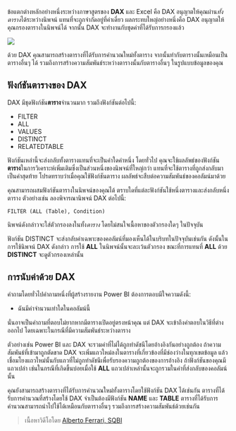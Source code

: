 ข้อแตกต่างหลักอย่างหนึ่งระหว่างภาษาสูตรของ **DAX** และ Excel คือ DAX อนุญาตให้คุณผ่าน*ทั้งตาราง*ได้ระหว่างนิพจน์ แทนที่จะถูกจำกัดอยู่ที่ค่าเดี่ยว ผลกระทบใหญ่อย่างหนึ่งคือ DAX อนุญาตให้คุณกรองตารางในนิพจน์ได้ จากนั้น DAX จะทำงานกับชุดค่าที่ได้รับการกรองแล้ว

![](media/7-6-dax-tables-and-filtering/dax-tables-filtering_1.png)

ด้วย DAX คุณสามารถสร้างตารางที่ได้รับการคำนวณใหม่ทั้งตาราง จากนั้นทำกับตารางนั้นเหมือนเป็นตารางอื่นๆ ได้ รวมถึงการสร้างความสัมพันธ์ระหว่างตารางนั้นกับตารางอื่นๆ ในรูปแบบข้อมูลของคุณ

## <a name="dax-table-functions"></a>ฟังก์ชันตารางของ DAX
DAX มีชุดฟังก์ชัน**ตาราง**จำนวนมาก รวมถึงฟังก์ชันต่อไปนี้:

* FILTER
* ALL
* VALUES
* DISTINCT
* RELATEDTABLE

ฟังก์ชันเหล่านี้จะส่งกลับทั้งตารางแทนที่จะเป็นค่าใดค่าหนึ่ง โดยทั่วไป คุณจะใช้ผลลัพธ์ของฟังก์ชัน**ตาราง**ในการวิเคราะห์เพิ่มเติมซึ่งเป็นส่วนหนึ่งของนิพจน์ที่ใหญ่กว่า แทนที่จะใช้ตารางที่ถูกส่งกลับมาเป็นค่าสุดท้าย โปรดทราบว่าเมื่อคุณใช้ฟังก์ชันตาราง ผลลัพธ์จะสืบต่อความสัมพันธ์ของคอลัมน์มาด้วย

คุณสามารถผสมฟังก์ชันตารางในนิพจน์ของคุณได้ ตราบใดที่แต่ละฟังก์ชันใช้หนึ่งตารางและส่งกลับหนึ่งตาราง ตัวอย่างเช่น ลองพิจารณานิพจน์ DAX ต่อไปนี้:

    FILTER (ALL (Table), Condition)

นิพจน์ดังกล่าวจะใส่ตัวกรองลงในทั้ง*ตาราง* โดยไม่สนใจเนื้อหาของตัวกรองใดๆ ในปัจจุบัน

ฟังก์ชัน DISTINCT จะส่งกลับค่าเฉพาะของคอลัมน์ที่มองเห็นได้ในบริบทในปัจจุบันเช่นกัน ดังนั้นในการใช้นิพจน์ DAX ดังกล่าว การใช้ **ALL** ในนิพจน์นั้นจะละเว้นตัวกรอง ขณะที่การแทนที่ **ALL** ด้วย **DISTINCT** จะดูตัวกรองเหล่านั้น

## <a name="counting-values-with-dax"></a>การนับค่าด้วย DAX
คำถามโดยทั่วไปคำถามหนึ่งที่ผู้สร้างรายงาน Power BI ต้องการตอบมีใจความดังนี้:

* ฉันมีค่าจำนวนเท่าใดในคอลัมน์นี้

นั่นอาจเป็นคำถามที่ตอบไม่ยากหากมีตารางเปิดอยู่ตรงหน้าคุณ แต่ DAX จะเข้าถึงคำตอบในวิธีที่ต่างออกไป โดยเฉพาะในกรณีที่มีความสัมพันธ์ระหว่างตาราง

ตัวอย่างเช่น Power BI และ DAX จะรวมค่าที่ไม่ได้ถูกทำดัชนีโดยอ้างอิงกันอย่างถูกต้อง ถ้าความสัมพันธ์ที่เข้ามาถูกตัดขาด DAX จะเพิ่มแถวใหม่ลงในตารางที่เกี่ยวข้องที่มีช่องว่างในทุกเขตข้อมูล แล้วเชื่อมโยงแถวใหม่นั้นกับแถวที่ไม่ถูกทำดัชนีเพื่อรับรองความถูกต้องของการอ้างอิง ถ้าฟังก์ชันของคุณมีแถวเปล่า เช่นในกรณีที่เกิดขึ้นบ่อยเมื่อใช้ **ALL** แถวเปล่าเหล่านั้นจะถูกรวมในค่าที่ส่งกลับของคอลัมน์นั้น

คุณยังสามารถสร้างตารางที่ได้รับการคำนวณใหม่ทั้งตารางโดยใช้ฟังก์ชัน DAX ได้เช่นกัน ตารางที่ได้รับการคำนวณที่สร้างโดยใช้ DAX จำเป็นต้องมีฟังก์ชัน **NAME** และ **TABLE** ตารางที่ได้รับการคำนวณสามารถนำไปใช้ได้เหมือนกับตารางอื่นๆ รวมถึงการสร้างความสัมพันธ์ด้วยเช่นกัน

> เนื้อหาวิดีโอโดย [Alberto Ferrari, SQBI](http://www.sqlbi.com/learning-dax)
> 
> 

